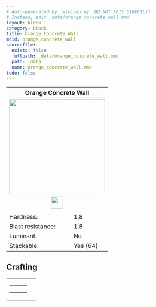 ```yaml
---
# Auto-generated by _wikigen.py. DO NOT EDIT DIRECTLY!
# Instead, edit _data/orange_concrete_wall.mmd
layout: block
category: block
title: Orange Concrete Wall
mcid: orange_concrete_wall
sourcefile:
  exists: false
  fullpath: _data/orange_concrete_wall.mmd
  path: _data
  name: orange_concrete_wall.mmd
todo: false
---
```


<table class="block-info"><thead><tr>
<th colspan=2>Orange Concrete Wall</th>
</tr></thead><tbody>
<tr><td colspan=2 class="cell-image-big" style="text-align:center"><img src="/allotment/img/textures/allotment/orange_concrete_wall.png" width="256" height="256" alt="" class="preview-icon"></td></tr>
<tr><td colspan=2 class="cell-image-small" style="text-align:center"><img src="/allotment/img/inventory_textures/allotment/orange_concrete_wall.png" width="32" height="32" alt="" class="inventory-icon"></td></tr>
<tr><td colspan=2 style="text-align:center"><span class="tool-info tool-pickaxe tool-level-1" title="Requires a Wooden/Gold Pickaxe"></span></td></tr>
<tr><td>Hardness:</td><td>1.8</td></tr>
<tr><td>Blast resistance:</td><td>1.8</td></tr>
<tr><td>Luminant:</td><td>No</td></tr>
<tr><td>Stackable:</td><td>Yes (64)</td></tr>
</tbody></table>

## Crafting

<table class="crafting-recipe crafting-shaped"><tbody><tr>
<td><table class="crafting-grid"><tbody>
<tr>
<td>
<span title="Orange Concrete" class="item item-minecraft:orange_concrete item-type-item" style="background-image:url(&quot;/allotment/img/inventory_textures/minecraft/orange_concrete.png&quot;)"></span>
</td>
<td>
<span title="Orange Concrete" class="item item-minecraft:orange_concrete item-type-item" style="background-image:url(&quot;/allotment/img/inventory_textures/minecraft/orange_concrete.png&quot;)"></span>
</td>
<td>
<span title="Orange Concrete" class="item item-minecraft:orange_concrete item-type-item" style="background-image:url(&quot;/allotment/img/inventory_textures/minecraft/orange_concrete.png&quot;)"></span>
</td>
</tr>
<tr>
<td>
<span title="Orange Concrete" class="item item-minecraft:orange_concrete item-type-item" style="background-image:url(&quot;/allotment/img/inventory_textures/minecraft/orange_concrete.png&quot;)"></span>
</td>
<td>
<span title="Orange Concrete" class="item item-minecraft:orange_concrete item-type-item" style="background-image:url(&quot;/allotment/img/inventory_textures/minecraft/orange_concrete.png&quot;)"></span>
</td>
<td>
<span title="Orange Concrete" class="item item-minecraft:orange_concrete item-type-item" style="background-image:url(&quot;/allotment/img/inventory_textures/minecraft/orange_concrete.png&quot;)"></span>
</td>
</tr>
<tr>
<td>
<span class="item item-empty-space"></span>
</td>
<td>
<span class="item item-empty-space"></span>
</td>
<td>
<span class="item item-empty-space"></span>
</td>
</tr>
</tbody></table></td>
<td class="result">
<div class="result-inner">
<div class="result-slot">
<span title="Orange Concrete Wall" class="item item-allotment:orange_concrete_wall" style="background-image:url(&quot;/allotment/img/inventory_textures/allotment/orange_concrete_wall.png&quot;)"></span>
</div>
</div>
</td>
</tr></tbody></table>